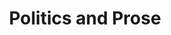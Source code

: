 ---
title: "Politics and Prose"
url: /washington/politics-and-prose-5th-street-northeast/
shop: Bücher
---